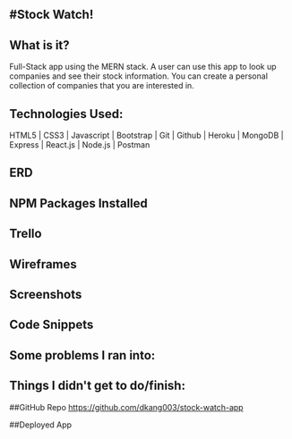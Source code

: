 #Stock Watch!
-------
## What is it?
Full-Stack app using the MERN stack.  A user can use this app to look up companies and see their stock information.  You can create a personal collection of companies that you are interested in.

## Technologies Used:
HTML5 | CSS3 | Javascript | Bootstrap | Git | Github | Heroku | MongoDB | Express | React.js | Node.js | Postman

## ERD

## NPM Packages Installed

## Trello

## Wireframes

## Screenshots

## Code Snippets

## Some problems I ran into:

## Things I didn't get to do/finish:

##GitHub Repo
https://github.com/dkang003/stock-watch-app

##Deployed App
